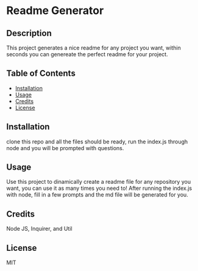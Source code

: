 # Readme Generator

## Description 
    
This project generates a nice readme for any project you want, within seconds you can genereate the perfect readme for your project.
    
## Table of Contents
    
    
* [Installation](#installation)
* [Usage](#usage)
* [Credits](#credits)
* [License](#license)
    
    
## Installation
    
clone this repo and all the files should be ready, run the index.js through node and you will be prompted with questions.
    
## Usage 
    
Use this project to dinamically create a readme file for any repository you want, you can use it as many times you need to! After running the index.js with node, fill in a few prompts and the md file will be generated for you.
    
## Credits
    
Node JS, Inquirer, and Util
    
## License
    
MIT
    
